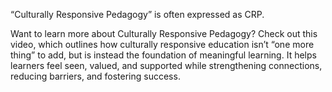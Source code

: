 “Culturally Responsive Pedagogy” is often expressed as CRP.

Want to learn more about Culturally Responsive Pedagogy? Check out this video, which outlines how culturally responsive education isn’t “one more thing” to add, but is instead the foundation of meaningful learning. It helps learners feel seen, valued, and supported while strengthening connections, reducing barriers, and fostering success.
